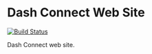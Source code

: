 # Dash Connect Web Site

[![Build Status](https://travis-ci.org/dashaudio/dash-connect-site.svg?branch=master)](https://travis-ci.org/dashaudio/dash-connect-site)

Dash Connect web site.
